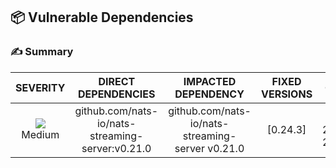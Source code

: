 
## 📦 Vulnerable Dependencies

### ✍️ Summary
<div align='center'>

| SEVERITY                | DIRECT DEPENDENCIES                  | IMPACTED DEPENDENCY                  | FIXED VERSIONS                  | CVES                  |
| :---------------------: | :-----------------------------------: | :-----------------------------------: | :-----------------------------------: | :-----------------------------------: |
| ![](https://raw.githubusercontent.com/jfrog/frogbot/master/resources/v2/applicableMediumSeverity.png)<br>  Medium | github.com/nats-io/nats-streaming-server:v0.21.0 | github.com/nats-io/nats-streaming-server v0.21.0 | [0.24.3] | CVE-2022-26652 |

</div>
